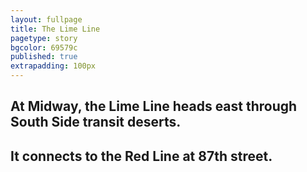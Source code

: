 ```yaml
---
layout: fullpage
title: The Lime Line
pagetype: story
bgcolor: 69579c
published: true
extrapadding: 100px
---
```


<div class="mapstage"></div>

## At Midway, the Lime Line heads east through South Side transit deserts.

## It connects to the Red Line at 87th street.